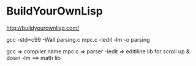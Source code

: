 # BuildYourOwnLisp
http://buildyourownlisp.com/

gcc -std=c99 -Wall parsing.c mpc.c -ledit -lm -o parsing

gcc => compiler name
mpc.c => parser
-ledit => editliine lib for scroll up & down
-lm  ==> math lib
